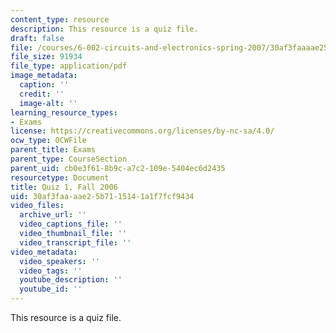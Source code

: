 ```yaml
---
content_type: resource
description: This resource is a quiz file.
draft: false
file: /courses/6-002-circuits-and-electronics-spring-2007/30af3faaaae25b7115141a1f7fcf9434_quiz1_f06.pdf
file_size: 91934
file_type: application/pdf
image_metadata:
  caption: ''
  credit: ''
  image-alt: ''
learning_resource_types:
- Exams
license: https://creativecommons.org/licenses/by-nc-sa/4.0/
ocw_type: OCWFile
parent_title: Exams
parent_type: CourseSection
parent_uid: cb0e3f61-8b9c-a7c2-109e-5404ec6d2435
resourcetype: Document
title: Quiz 1, Fall 2006
uid: 30af3faa-aae2-5b71-1514-1a1f7fcf9434
video_files:
  archive_url: ''
  video_captions_file: ''
  video_thumbnail_file: ''
  video_transcript_file: ''
video_metadata:
  video_speakers: ''
  video_tags: ''
  youtube_description: ''
  youtube_id: ''
---
```

This resource is a quiz file.